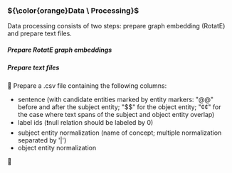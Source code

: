 ### ${\color{orange}Data \ Processing}$

Data processing consists of two steps: prepare graph embedding (RotatE) and prepare text files.

##### Prepare RotatE graph embeddings

##### Prepare text files

🔴 Prepare a .csv file containing the following columns:

- sentence (with candidate entities marked by entity markers: "@@" before and after the subject entity; "$$" for the object entity; "¢¢" for the case where text spans of the subject and object entity overlap)
- label ids (❗null relation should be labeled by 0)
- subject entity normalization (name of concept; multiple normalization separated by '|')
- object entity normalization

🔴 
